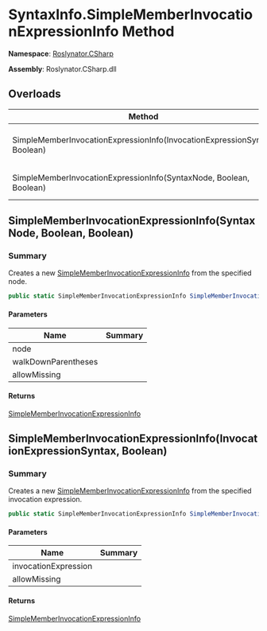 # SyntaxInfo\.SimpleMemberInvocationExpressionInfo Method

**Namespace**: [Roslynator.CSharp](../../README.md)

**Assembly**: Roslynator\.CSharp\.dll

## Overloads

| Method | Summary |
| ------ | ------- |
| SimpleMemberInvocationExpressionInfo\(InvocationExpressionSyntax, Boolean\) | Creates a new [SimpleMemberInvocationExpressionInfo](../../Syntax/SimpleMemberInvocationExpressionInfo/README.md) from the specified invocation expression\. |
| SimpleMemberInvocationExpressionInfo\(SyntaxNode, Boolean, Boolean\) | Creates a new [SimpleMemberInvocationExpressionInfo](../../Syntax/SimpleMemberInvocationExpressionInfo/README.md) from the specified node\. |

## SimpleMemberInvocationExpressionInfo\(SyntaxNode, Boolean, Boolean\)

### Summary

Creates a new [SimpleMemberInvocationExpressionInfo](../../Syntax/SimpleMemberInvocationExpressionInfo/README.md) from the specified node\.

```csharp
public static SimpleMemberInvocationExpressionInfo SimpleMemberInvocationExpressionInfo(SyntaxNode node, bool walkDownParentheses = true, bool allowMissing = false)
```

#### Parameters

| Name | Summary |
| ---- | ------- |
| node | |
| walkDownParentheses | |
| allowMissing | |

#### Returns

[SimpleMemberInvocationExpressionInfo](../../Syntax/SimpleMemberInvocationExpressionInfo/README.md)

## SimpleMemberInvocationExpressionInfo\(InvocationExpressionSyntax, Boolean\)

### Summary

Creates a new [SimpleMemberInvocationExpressionInfo](../../Syntax/SimpleMemberInvocationExpressionInfo/README.md) from the specified invocation expression\.

```csharp
public static SimpleMemberInvocationExpressionInfo SimpleMemberInvocationExpressionInfo(InvocationExpressionSyntax invocationExpression, bool allowMissing = false)
```

#### Parameters

| Name | Summary |
| ---- | ------- |
| invocationExpression | |
| allowMissing | |

#### Returns

[SimpleMemberInvocationExpressionInfo](../../Syntax/SimpleMemberInvocationExpressionInfo/README.md)

